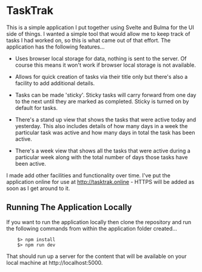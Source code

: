 # TaskTrak

This is a simple application I put together using Svelte and Bulma for the
UI side of things. I wanted a simple tool that would allow me to keep track
of tasks I had worked on, so this is what came out of that effort. The
application has the following features...

 * Uses browser local storage for data, nothing is sent to the server. Of
   course this means it won't work if browser local storage is not
   available.

 * Allows for quick creation of tasks via their title only but there's
   also a facility to add additional details.

 * Tasks can be made 'sticky'. Sticky tasks will carry forward from one
   day to the next until they are marked as completed. Sticky is turned
   on by default for tasks.

 * There's a stand up view that shows the tasks that were active today
   and yesterday. This also includes details of how many days in a week
   the particular task was active and how many days in total the task
   has been active.

 * There's a week view that shows all the tasks that were active during
   a particular week along with the total number of days those tasks
   have been active.

I made add other facilities and functionality over time. I've put the
application online for use at http://tasktrak.online - HTTPS will be
added as soon as I get around to it.

## Running The Application Locally

If you want to run the application locally then clone the repository
and run the following commands from within the application folder
created...

```
    $> npm install
    $> npm run dev
```

That should run up a server for the content that will be available on
your local machine at http://localhost:5000.
